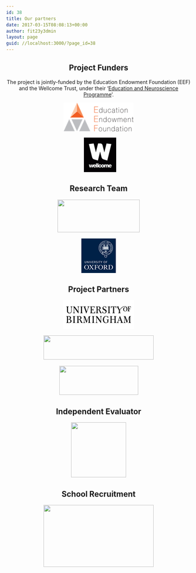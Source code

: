 ```yaml
---
id: 38
title: Our partners
date: 2017-03-15T08:08:13+00:00
author: fit23y3dmin
layout: page
guid: //localhost:3000/?page_id=38
---
```

<h2 style="text-align: center">
  <strong>Project Funders</strong>
</h2>

<p style="text-align: center">
  The project is jointly-funded by the Education Endowment Foundation (EEF) and the Wellcome Trust, under their ‘<a href="https://educationendowmentfoundation.org.uk/our-work/projects">Education and Neuroscience Programme</a>’.
</p>

<p style="text-align: center">
  <a href="https://educationendowmentfoundation.org.uk/our-work/projects/fit-to-study/"><img class="alignnone wp-image-218 size-full" src="/wp-content/uploads/2017/03/EEF.png?resize=190%2C78&#038;ssl=1" alt="" width="190" height="78" data-recalc-dims="1" /></a>
</p>

<p style="text-align: center">
    <a href="https://wellcome.ac.uk/what-we-do/our-work/understanding-learning-education-and-neuroscience"><img class="alignnone wp-image-215 size-full" src="/wp-content/uploads/2017/03/Wellcome.png?resize=88%2C94&#038;ssl=1" alt="" width="88" height="94" data-recalc-dims="1" /></a>
</p>

<h2 style="text-align: center">
  <strong>Research Team</strong>
</h2>

<p style="text-align: center">
  <a href="http://www.oxinahr.com/"><img class="aligncenter wp-image-219" src="/wp-content/uploads/2017/03/Oxford_blk.png?resize=224%2C89&#038;ssl=1" alt="" width="224" height="89" srcset="/wp-content/uploads/2017/03/Oxford_blk.png?resize=300%2C119&ssl=1 300w, /wp-content/uploads/2017/03/Oxford_blk.png?w=673&ssl=1 673w" sizes="(max-width: 224px) 100vw, 224px" data-recalc-dims="1" /></a>
</p>

<p style="text-align: center">
  <a href="https://www.ndcn.ox.ac.uk/research/fmrib-plasticity-group/research-projects/fit-to-study"><img class="aligncenter wp-image-217 size-full" src="/wp-content/uploads/2017/03/Oxford.png?resize=94%2C94&#038;ssl=1" alt="" width="94" height="94" data-recalc-dims="1" /></a>
</p>

<h2 style="text-align: center">
  <strong>Project Partners</strong>
</h2>

<p style="text-align: center">
  <a href="http://www.birmingham.ac.uk/schools/sport-exercise/index.aspx"><img class="aligncenter wp-image-209 size-full" src="/wp-content/uploads/2017/03/UB1.png?resize=194%2C79&#038;ssl=1" alt="" width="194" height="79" data-recalc-dims="1" /></a>
</p>

<p style="text-align: center">
  <a href="http://www.oxspa.co.uk/"><img class="alignnone wp-image-1089 size-medium" src="/wp-content/uploads/2017/06/OxSPA_main_logo-RGB.jpg?resize=300%2C66&#038;ssl=1" alt="" width="300" height="66" srcset="/wp-content/uploads/2017/06/OxSPA_main_logo-RGB.jpg?resize=300%2C66&ssl=1 300w, /wp-content/uploads/2017/06/OxSPA_main_logo-RGB.jpg?resize=768%2C168&ssl=1 768w, /wp-content/uploads/2017/06/OxSPA_main_logo-RGB.jpg?resize=1024%2C224&ssl=1 1024w" sizes="(max-width: 300px) 100vw, 300px" data-recalc-dims="1" /></a>
</p>

<p style="text-align: center">
  <a href="http://www.exprodo.com/"><img class="alignnone wp-image-235" src="/wp-content/uploads/2017/03/Exprodo_Software_Logo_500x184.jpg?resize=215%2C79&#038;ssl=1" alt="" width="215" height="79" srcset="/wp-content/uploads/2017/03/Exprodo_Software_Logo_500x184.jpg?resize=300%2C110&ssl=1 300w, /wp-content/uploads/2017/03/Exprodo_Software_Logo_500x184.jpg?w=500&ssl=1 500w" sizes="(max-width: 215px) 100vw, 215px" data-recalc-dims="1" /></a>
</p>

<h2 style="text-align: center">
  <strong>Independent Evaluator</strong>
</h2>

<p style="text-align: center">
  <a href="http://natcen.ac.uk/taking-part/studies-in-field/fit-to-study/about/"><img class="aligncenter wp-image-238 size-thumbnail" src="/wp-content/uploads/2017/03/natcen-logo-square.jpg?resize=150%2C150&#038;ssl=1" alt="" width="150" height="150" srcset="/wp-content/uploads/2017/03/natcen-logo-square.jpg?resize=150%2C150&ssl=1 150w, /wp-content/uploads/2017/03/natcen-logo-square.jpg?w=300&ssl=1 300w" sizes="(max-width: 150px) 100vw, 150px" data-recalc-dims="1" /></a>
</p>

<h2 style="text-align: center">
  <strong>School Recruitment</strong>
</h2>

<p style="text-align: center">
  <a href="https://www.nfer.ac.uk/schools/taking-part-in-our-research/efts/"><img class="aligncenter wp-image-225 size-medium" src="/wp-content/uploads/2017/03/NFER-Logo-for-Posts-HD-1.jpg?resize=300%2C169&#038;ssl=1" alt="" width="300" height="169" srcset="/wp-content/uploads/2017/03/NFER-Logo-for-Posts-HD-1.jpg?resize=300%2C169&ssl=1 300w, /wp-content/uploads/2017/03/NFER-Logo-for-Posts-HD-1.jpg?w=620&ssl=1 620w" sizes="(max-width: 300px) 100vw, 300px" data-recalc-dims="1" /></a>
</p>

&nbsp;